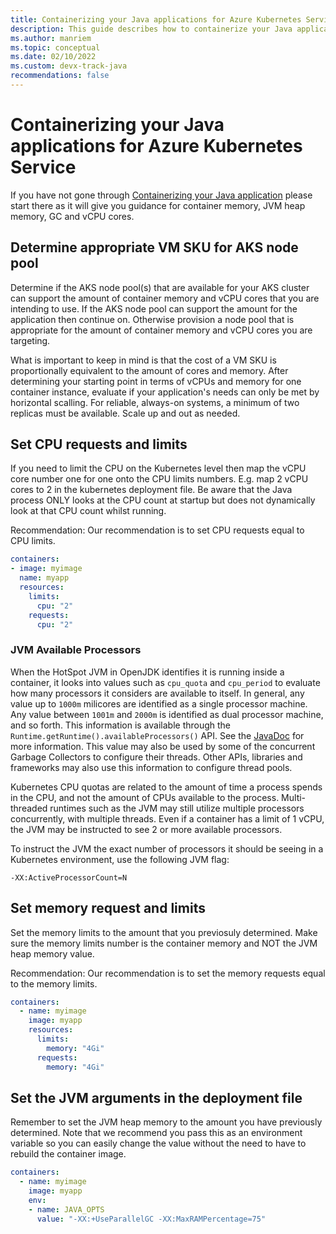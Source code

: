 ```yaml
---
title: Containerizing your Java applications for Azure Kubernetes Service
description: This guide describes how to containerize your Java applications on Azure Kubernetes Service
ms.author: manriem
ms.topic: conceptual
ms.date: 02/10/2022
ms.custom: devx-track-java
recommendations: false
---
```


# Containerizing your Java applications for Azure Kubernetes Service

If you have not gone through [Containerizing your Java application](containers-overview.md) please start there as it will give you guidance for container memory, JVM heap memory, GC and vCPU cores.

## Determine appropriate VM SKU for AKS node pool

Determine if the AKS node pool(s) that are available for your AKS cluster can support the amount of container memory and vCPU cores that you are intending to use. If the AKS node pool can support the amount for the application then continue on. Otherwise provision a node pool that is appropriate for the amount of container memory and vCPU cores you are targeting.

What is important to keep in mind is that the cost of a VM SKU is proportionally equivalent to the amount of cores and memory. After determining your starting point in terms of vCPUs and memory for one container instance, evaluate if your application's needs can only be met by horizontal scalling. For reliable, always-on systems, a minimum of two replicas must be available. Scale up and out as needed.

## Set CPU requests and limits

If you need to limit the CPU on the Kubernetes level then map the vCPU core number one for one onto the CPU limits numbers. E.g. map 2 vCPU cores to 2 in the kubernetes deployment file. Be aware that the Java process ONLY looks at the CPU count at startup but does not dynamically look at that CPU count whilst running.

Recommendation: Our recommendation is to set CPU requests equal to CPU limits.

```yaml
containers:
- image: myimage
  name: myapp
  resources:
    limits:
      cpu: "2"
    requests:
      cpu: "2"
```

### JVM Available Processors

When the HotSpot JVM in OpenJDK identifies it is running inside a container, it looks into values such as `cpu_quota` and `cpu_period` to evaluate how many processors it considers are available to itself. In general, any value up to `1000m` milicores are identified as a single processor machine. Any value between `1001m` and `2000m` is identified as dual processor machine, and so forth. This information is available through the `Runtime.getRuntime().availableProcessors()` API. See the [JavaDoc](https://docs.oracle.com/en/java/javase/11/docs/api/java.base/java/lang/Runtime.html#availableProcessors()) for more information. This value may also be used by some of the concurrent Garbage Collectors to configure their threads. Other APIs, libraries and frameworks may also use this information to configure thread pools. 

Kubernetes CPU quotas are related to the amount of time a process spends in the CPU, and not the amount of CPUs available to the process. Multi-threaded runtimes such as the JVM may still utilize multiple processors concurrently, with multiple threads. Even if a container has a limit of 1 vCPU, the JVM may be instructed to see 2 or more available processors.

To instruct the JVM the exact number of processors it should be seeing in a Kubernetes environment, use the following JVM flag:

    -XX:ActiveProcessorCount=N

## Set memory request and limits

Set the memory limits to the amount that you previosuly determined. Make sure the memory limits number is the container memory and NOT the JVM heap memory value.

Recommendation: Our recommendation is to set the memory requests equal to the memory limits.

```yaml
containers:
  - name: myimage
    image: myapp
    resources:
      limits:
        memory: "4Gi"
      requests:
        memory: "4Gi"
```

## Set the JVM arguments in the deployment file

Remember to set the JVM heap memory to the amount you have previously determined. Note that we recommend you pass this as an environment variable so you can easily change the value without the need to have to rebuild the container image.

```yaml
containers:
  - name: myimage
    image: myapp
    env:
    - name: JAVA_OPTS
      value: "-XX:+UseParallelGC -XX:MaxRAMPercentage=75"